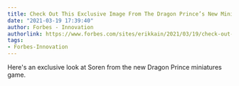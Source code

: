 ```yaml
---
title: Check Out This Exclusive Image From The Dragon Prince’s New Miniatures Game
date: "2021-03-19 17:39:40"
author: Forbes - Innovation
authorlink: https://www.forbes.com/sites/erikkain/2021/03/19/check-out-this-exclusive-image-from-the-dragon-princes-new-miniatures-game/
tags:
- Forbes-Innovation
---
```

Here's an exclusive look at Soren from the new Dragon Prince miniatures game.